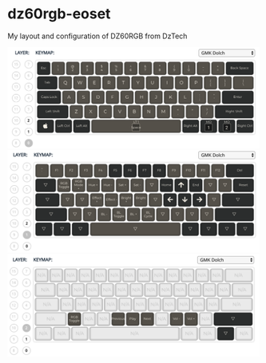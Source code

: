 # dz60rgb-eoset
My layout and configuration of DZ60RGB from DzTech

![alt text](https://github.com/eoset/dz60rgb-eoset/blob/master/Layer%200.png)
![alt text](https://github.com/eoset/dz60rgb-eoset/blob/master/Layer%201.png)
![alt text](https://github.com/eoset/dz60rgb-eoset/blob/master/Layer%202.png)
